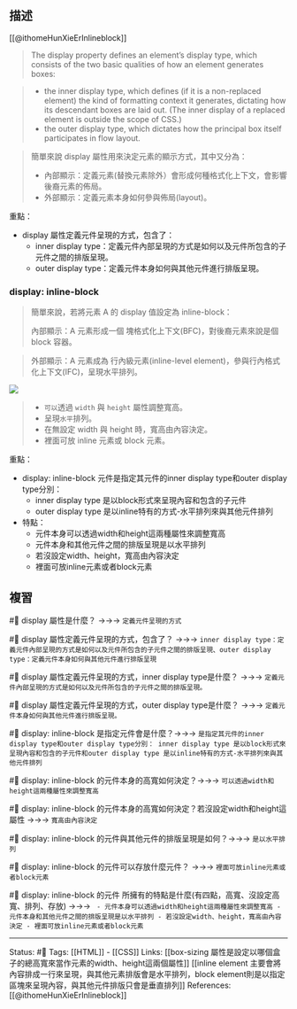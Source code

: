 ## 描述
[[@ithomeHunXieErInlineblock]]
> The display property defines an element’s display type, which consists of the two basic qualities of how an element generates boxes:

> -   the inner display type, which defines (if it is a non-replaced element) the kind of formatting context it generates, dictating how its descendant boxes are laid out. (The inner display of a replaced element is outside the scope of CSS.)
> -   the outer display type, which dictates how the principal box itself participates in flow layout.


> 簡單來說
> display 屬性用來決定元素的顯示方式，其中又分為：
> - 內部顯示：定義元素(替換元素除外）會形成何種格式化上下文，會影響後裔元素的佈局。
> - 外部顯示：定義元素本身如何參與佈局(layout)。

重點：
- display 屬性定義元件呈現的方式，包含了：
	- inner display type：定義元件內部呈現的方式是如何以及元件所包含的子元件之間的排版呈現。
	- outer display type：定義元件本身如何與其他元件進行排版呈現。


### display: inline-block

> 簡單來說，若將元素 A 的 display 值設定為 inline-block：
>
> 內部顯示：A 元素形成一個 塊格式化上下文(BFC)，對後裔元素來說是個 block 容器。

> 外部顯示：A 元素成為 行內級元素(inline-level element)，參與行內格式化上下文(IFC)，呈現水平排列。



![](https://i.imgur.com/8a7zMjs.png)

> -   `可以`透過 `width` 與 `height` 屬性調整寬高。
> -   呈現`水平`排列。
> -   在無設定 width 與 height 時，寬高由內容決定。
> -   裡面可放 inline 元素或 block 元素。

重點：
- display: inline-block 元件是指定其元件的inner display type和outer display type分別：
	- inner display type 是以block形式來呈現內容和包含的子元件
	- outer display type 是以inline特有的方式-水平排列來與其他元件排列
- 特點：
	- 元件本身可以透過width和height這兩種屬性來調整寬高
	- 元件本身和其他元件之間的排版呈現是以水平排列
	- 若沒設定width、height，寬高由內容決定
	- 裡面可放inline元素或者block元素

## 複習

#🧠 display 屬性是什麼？ ->->-> `定義元件呈現的方式`
<!--SR:!2023-05-09,150,250-->

#🧠  display 屬性定義元件呈現的方式，包含了？ ->->-> `inner display type：定義元件內部呈現的方式是如何以及元件所包含的子元件之間的排版呈現、outer display type：定義元件本身如何與其他元件進行排版呈現`
<!--SR:!2023-07-01,186,250-->


#🧠 display 屬性定義元件呈現的方式，inner display type是什麼？ ->->-> `定義元件內部呈現的方式是如何以及元件所包含的子元件之間的排版呈現。`
<!--SR:!2023-07-02,186,250-->


#🧠 display 屬性定義元件呈現的方式，outer display type是什麼？ ->->-> `定義元件本身如何與其他元件進行排版呈現。`
<!--SR:!2023-07-05,188,250-->

#🧠 display: inline-block 是指定元件會是什麼？->->-> `是指定其元件的inner display type和outer display type分別： inner display type 是以block形式來呈現內容和包含的子元件和outer display type 是以inline特有的方式-水平排列來與其他元件排列`
<!--SR:!2023-01-26,34,230-->

#🧠 display: inline-block 的元件本身的高寬如何決定？->->-> `可以透過width和height這兩種屬性來調整寬高`
<!--SR:!2023-01-15,34,230-->

#🧠 display: inline-block 的元件本身的高寬如何決定？若沒設定width和height這屬性 ->->-> `寬高由內容決定`
<!--SR:!2022-12-31,74,250-->

#🧠 display: inline-block 的元件與其他元件的排版呈現是如何？->->-> `是以水平排列`
<!--SR:!2022-12-31,74,250-->

#🧠 display: inline-block 的元件可以存放什麼元件？ ->->-> `裡面可放inline元素或者block元素`
<!--SR:!2022-12-31,74,250-->

#🧠 display: inline-block 的元件 所擁有的特點是什麼(有四點，高寬、沒設定高寬、排列、存放) ->->-> `	- 元件本身可以透過width和height這兩種屬性來調整寬高 - 元件本身和其他元件之間的排版呈現是以水平排列 - 若沒設定width、height，寬高由內容決定 - 裡面可放inline元素或者block元素`
<!--SR:!2023-02-03,38,230-->



---
Status: #🌱 
Tags:
[[HTML]] - [[CSS]]
Links:
[[box-sizing 屬性是設定以哪個盒子的總高寬來當作元素的width、height這兩個屬性]]
[[inline element 主要會將內容排成一行來呈現，與其他元素排版會是水平排列，block element則是以指定區塊來呈現內容，與其他元件排版只會是垂直排列]]
References:
[[@ithomeHunXieErInlineblock]]
